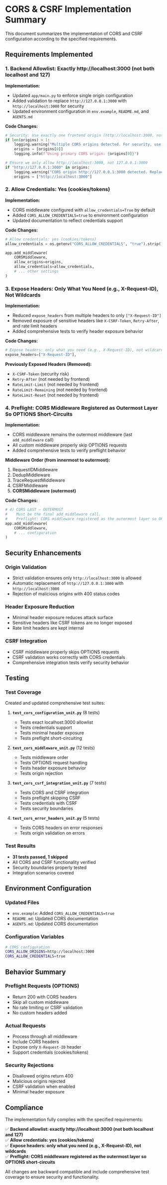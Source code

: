 # CORS & CSRF Implementation Summary

This document summarizes the implementation of CORS and CSRF configuration according to the specified requirements.

## Requirements Implemented

### 1. Backend Allowlist: Exactly http://localhost:3000 (not both localhost and 127)

**Implementation:**
- Updated `app/main.py` to enforce single origin configuration
- Added validation to replace `http://127.0.0.1:3000` with `http://localhost:3000` for security
- Updated environment configuration in `env.example`, `README.md`, and `AGENTS.md`

**Code Changes:**
```python
# Security: Use exactly one frontend origin (http://localhost:3000, not both localhost and 127)
if len(origins) > 1:
    logging.warning("Multiple CORS origins detected. For security, use exactly one frontend origin.")
    origins = [origins[0]]
    logging.info(f"Using primary CORS origin: {origins[0]}")

# Ensure we only allow http://localhost:3000, not 127.0.0.1:3000
if "http://127.0.0.1:3000" in origins:
    logging.warning("CORS origin http://127.0.0.1:3000 detected. Replacing with http://localhost:3000 for security.")
    origins = ["http://localhost:3000"]
```

### 2. Allow Credentials: Yes (cookies/tokens)

**Implementation:**
- CORS middleware configured with `allow_credentials=True` by default
- Added `CORS_ALLOW_CREDENTIALS=true` to environment configuration
- Updated documentation to reflect credentials support

**Code Changes:**
```python
# Allow credentials: yes (cookies/tokens)
allow_credentials = os.getenv("CORS_ALLOW_CREDENTIALS", "true").strip().lower() in {"1", "true", "yes", "on"}

app.add_middleware(
    CORSMiddleware,
    allow_origins=origins,
    allow_credentials=allow_credentials,
    # ... other settings
)
```

### 3. Expose Headers: Only What You Need (e.g., X-Request-ID), Not Wildcards

**Implementation:**
- Reduced `expose_headers` from multiple headers to only `["X-Request-ID"]`
- Removed exposure of sensitive headers like `X-CSRF-Token`, `Retry-After`, and rate limit headers
- Added comprehensive tests to verify header exposure behavior

**Code Changes:**
```python
# Expose headers: only what you need (e.g., X-Request-ID), not wildcards
expose_headers=["X-Request-ID"],
```

**Previously Exposed Headers (Removed):**
- `X-CSRF-Token` (security risk)
- `Retry-After` (not needed by frontend)
- `RateLimit-Limit` (not needed by frontend)
- `RateLimit-Remaining` (not needed by frontend)
- `RateLimit-Reset` (not needed by frontend)

### 4. Preflight: CORS Middleware Registered as Outermost Layer So OPTIONS Short-Circuits

**Implementation:**
- CORS middleware remains the outermost middleware (last `add_middleware` call)
- All custom middleware properly skip OPTIONS requests
- Added comprehensive tests to verify preflight behavior

**Middleware Order (from innermost to outermost):**
1. RequestIDMiddleware
2. DedupMiddleware
3. TraceRequestMiddleware
4. CSRFMiddleware
5. **CORSMiddleware (outermost)**

**Code Changes:**
```python
# 4) CORS LAST — OUTERMOST
#    Must be the final add_middleware call.
#    Preflight: CORS middleware registered as the outermost layer so OPTIONS short-circuits
app.add_middleware(
    CORSMiddleware,
    # ... configuration
)
```

## Security Enhancements

### Origin Validation
- Strict validation ensures only `http://localhost:3000` is allowed
- Automatic replacement of `http://127.0.0.1:3000` with `http://localhost:3000`
- Rejection of malicious origins with 400 status codes

### Header Exposure Reduction
- Minimal header exposure reduces attack surface
- Sensitive headers like CSRF tokens are no longer exposed
- Rate limit headers are kept internal

### CSRF Integration
- CSRF middleware properly skips OPTIONS requests
- CSRF validation works correctly with CORS credentials
- Comprehensive integration tests verify security behavior

## Testing

### Test Coverage
Created and updated comprehensive test suites:

1. **`test_cors_configuration_unit.py`** (8 tests)
   - Tests exact localhost:3000 allowlist
   - Tests credentials support
   - Tests minimal header exposure
   - Tests preflight short-circuiting

2. **`test_cors_middleware_unit.py`** (12 tests)
   - Tests middleware order
   - Tests OPTIONS request handling
   - Tests header exposure behavior
   - Tests origin rejection

3. **`test_cors_csrf_integration_unit.py`** (7 tests)
   - Tests CORS and CSRF integration
   - Tests preflight skipping CSRF
   - Tests credentials with CSRF
   - Tests security boundaries

4. **`test_cors_error_headers_unit.py`** (5 tests)
   - Tests CORS headers on error responses
   - Tests origin validation on errors

### Test Results
- **31 tests passed, 1 skipped**
- All CORS and CSRF functionality verified
- Security boundaries properly tested
- Integration scenarios covered

## Environment Configuration

### Updated Files
- `env.example`: Added `CORS_ALLOW_CREDENTIALS=true`
- `README.md`: Updated CORS documentation
- `AGENTS.md`: Updated CORS documentation

### Configuration Variables
```bash
# CORS configuration
CORS_ALLOW_ORIGINS=http://localhost:3000
CORS_ALLOW_CREDENTIALS=true
```

## Behavior Summary

### Preflight Requests (OPTIONS)
- Return 200 with CORS headers
- Skip all custom middleware
- No rate limiting or CSRF validation
- No custom headers added

### Actual Requests
- Process through all middleware
- Include CORS headers
- Expose only `X-Request-ID` header
- Support credentials (cookies/tokens)

### Security Rejections
- Disallowed origins return 400
- Malicious origins rejected
- CSRF validation when enabled
- Minimal header exposure

## Compliance

The implementation fully complies with the specified requirements:

✅ **Backend allowlist: exactly http://localhost:3000 (not both localhost and 127)**  
✅ **Allow credentials: yes (cookies/tokens)**  
✅ **Expose headers: only what you need (e.g., X-Request-ID), not wildcards**  
✅ **Preflight: CORS middleware registered as the outermost layer so OPTIONS short-circuits**

All changes are backward compatible and include comprehensive test coverage to ensure security and functionality.
